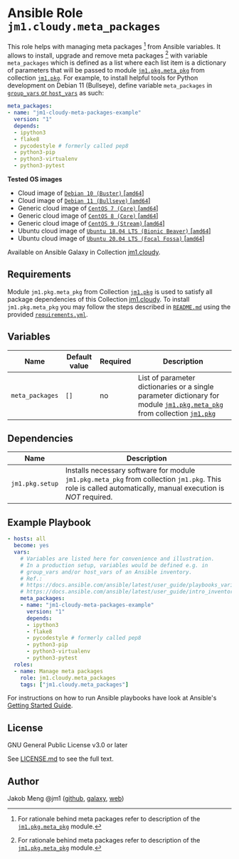 # Ansible Role `jm1.cloudy.meta_packages`

This role helps with managing meta packages [^meta-packages] from Ansible variables. It allows to install, upgrade
and remove meta packages [^meta-packages] with variable `meta_packages` which is defined as a list where each list item
is a dictionary of parameters that will be passed to module [`jm1.pkg.meta_pkg`][jm1-pkg-meta-pkg] from collection
[`jm1.pkg`][galaxy-jm1-pkg]. For example, to install helpful tools for Python development on Debian 11 (Bullseye),
define variable `meta_packages` in [`group_vars` or `host_vars`][ansible-inventory] as such:

```yml
meta_packages:
- name: "jm1-cloudy-meta-packages-example"
  version: "1"
  depends:
  - ipython3
  - flake8
  - pycodestyle # formerly called pep8
  - python3-pip
  - python3-virtualenv
  - python3-pytest
```

[^meta-packages]: For rationale behind meta packages refer to description of the [`jm1.pkg.meta_pkg`][jm1-pkg-meta-pkg] module.

[ansible-inventory]: https://docs.ansible.com/ansible/latest/user_guide/intro_inventory.html
[jm1-pkg-meta-pkg]: https://github.com/JM1/ansible-collection-jm1-pkg/blob/master/plugins/modules/meta_pkg.py

**Tested OS images**
- Cloud image of [`Debian 10 (Buster)` \[`amd64`\]](https://cdimage.debian.org/cdimage/openstack/current/)
- Cloud image of [`Debian 11 (Bullseye)` \[`amd64`\]](https://cdimage.debian.org/images/cloud/bullseye/latest/)
- Generic cloud image of [`CentOS 7 (Core)` \[`amd64`\]](https://cloud.centos.org/centos/7/images/)
- Generic cloud image of [`CentOS 8 (Core)` \[`amd64`\]](https://cloud.centos.org/centos/8/x86_64/images/)
- Generic cloud image of [`CentOS 9 (Stream)` \[`amd64`\]](https://cloud.centos.org/centos/9-stream/x86_64/images/)
- Ubuntu cloud image of [`Ubuntu 18.04 LTS (Bionic Beaver)` \[`amd64`\]](https://cloud-images.ubuntu.com/bionic/current/)
- Ubuntu cloud image of [`Ubuntu 20.04 LTS (Focal Fossa)` \[`amd64`\]](https://cloud-images.ubuntu.com/focal/)

Available on Ansible Galaxy in Collection [jm1.cloudy](https://galaxy.ansible.com/jm1/cloudy).

## Requirements

Module `jm1.pkg.meta_pkg` from Collection [`jm1.pkg`][galaxy-jm1-pkg] is used to satisfy all package dependencies of
this Collection [jm1.cloudy][galaxy-jm1-cloudy]. To install `jm1.pkg.meta_pkg` you may follow the steps described in
[`README.md`][jm1-cloudy-readme] using the provided [`requirements.yml`][jm1-cloudy-requirements].

[galaxy-jm1-cloudy]: https://galaxy.ansible.com/jm1/cloudy
[galaxy-jm1-pkg]: https://galaxy.ansible.com/jm1/pkg
[jm1-cloudy-readme]: https://github.com/JM1/ansible-collection-jm1-cloudy/blob/master/README.md
[jm1-cloudy-requirements]: https://github.com/JM1/ansible-collection-jm1-cloudy/blob/master/requirements.yml

## Variables

| Name            | Default value | Required | Description                               |
| --------------- | ------------- | -------- | ----------------------------------------- |
| `meta_packages` | `[]`          | no       | List of parameter dictionaries or a single parameter dictionary for module [`jm1.pkg.meta_pkg`][jm1-pkg-meta-pkg] from collection [`jm1.pkg`][galaxy-jm1-pkg] |

## Dependencies

| Name               | Description                                                                                                                                                 |
| ------------------ | ----------------------------------------------------------------------------------------------------------------------------------------------------------- |
| `jm1.pkg.setup`    | Installs necessary software for module `jm1.pkg.meta_pkg` from collection `jm1.pkg`. This role is called automatically, manual execution is *NOT* required. |

## Example Playbook

```yml
- hosts: all
  become: yes
  vars:
    # Variables are listed here for convenience and illustration.
    # In a production setup, variables would be defined e.g. in
    # group_vars and/or host_vars of an Ansible inventory.
    # Ref.:
    # https://docs.ansible.com/ansible/latest/user_guide/playbooks_variables.html
    # https://docs.ansible.com/ansible/latest/user_guide/intro_inventory.html
    meta_packages:
    - name: "jm1-cloudy-meta-packages-example"
      version: "1"
      depends:
      - ipython3
      - flake8
      - pycodestyle # formerly called pep8
      - python3-pip
      - python3-virtualenv
      - python3-pytest
  roles:
  - name: Manage meta packages
    role: jm1.cloudy.meta_packages
    tags: ["jm1.cloudy.meta_packages"]
```

For instructions on how to run Ansible playbooks have look at Ansible's
[Getting Started Guide](https://docs.ansible.com/ansible/latest/network/getting_started/first_playbook.html).

## License

GNU General Public License v3.0 or later

See [LICENSE.md](../../LICENSE.md) to see the full text.

## Author

Jakob Meng
@jm1 ([github](https://github.com/jm1), [galaxy](https://galaxy.ansible.com/jm1), [web](http://www.jakobmeng.de))
